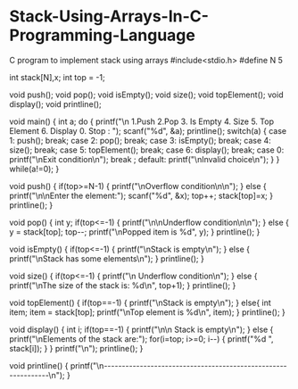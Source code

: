 # Stack-Using-Arrays-In-C-Programming-Language
C program to implement stack using arrays
#include<stdio.h>
#define N 5

int stack[N],x;
int top = -1;

void push();
void pop();
void isEmpty();
void size();
void topElement();
void display();
void printline();

void main()
{
    int a;
    do
    {
        printf("\n 1.Push 2.Pop 3. Is Empty 4. Size 5. Top Element 6. Display 0. Stop : ");
        scanf("%d", &a);
        printline();
        switch(a)
        {
        case 1:
            push();
            break;
        case 2:
            pop();
            break;
        case 3:
            isEmpty();
            break;
        case 4:
            size();
            break;
        case 5:
            topElement();
            break;
        case 6:
            display();
            break;
        case 0:
            printf("\nExit condition\n");
            break ;
        default:
            printf("\nInvalid choice\n");
        }
    }
    while(a!=0);
}

void push()
{
    if(top>=N-1)
    {
        printf("\nOverflow condition\n\n");
    }
    else
    {
        printf("\n\nEnter the element:");
        scanf("%d", &x);
        top++;
        stack[top]=x;
    }
    printline();
}

void pop()
{
    int y;
    if(top<=-1)
    {
        printf("\n\nUnderflow condition\n\n");
    }
    else
    {
        y = stack[top];
        top--;
        printf("\nPopped item is %d", y);
    }
    printline();
}

void isEmpty()
{
    if(top<=-1)
    {
        printf("\nStack is empty\n");
    }
    else
    {
        printf("\nStack has some elements\n");
    }
    printline();
}

void size()
{
    if(top<=-1)
    {
        printf("\n Underflow condition\n");
    }
    else
    {
        printf("\nThe size of the stack is: %d\n", top+1);
    }
    printline();
}

void topElement()
{
    if(top==-1)
    {
        printf("\nStack is empty\n");
    }
    else{
    int item;
    item = stack[top];
    printf("\nTop element is %d\n", item);
    }
    printline();
}

void display()
{
    int i;
    if(top==-1)
    {
        printf("\n\n Stack is empty\n");
    }
    else
    {
        printf("\nElements of the stack are:");
        for(i=top; i>=0; i--)
            {
                printf("%d  ", stack[i]);
        }
    }
    printf("\n");
    printline();
}

void printline()
{
    printf("\n--------------------------------------------------------------\n");
}
